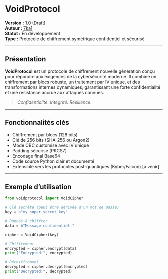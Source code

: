 # VoidProtocol

**Version :** 1.0 (Draft)  
**Auteur :** [7ka1](https://github.com/7ka1)  
**Statut :** En développement  
**Type :** Protocole de chiffrement symétrique confidentiel et sécurisé

---

## Présentation

**VoidProtocol** est un protocole de chiffrement nouvelle génération conçu pour répondre aux exigences de la cybersécurité moderne. Il combine un chiffrement par blocs robuste, un traitement par IV unique, et des transformations internes dynamiques, garantissant une forte confidentialité et une résistance accrue aux attaques connues.

> *Confidentialité. Intégrité. Résilience.*

---

## Fonctionnalités clés

- Chiffrement par blocs (128 bits)
- Clé de 256 bits (SHA-256 ou Argon2)
- Mode CBC customisé avec IV unique
- Padding sécurisé (PKCS7)
- Encodage final Base64
- Code source Python clair et documenté
- Extensible vers les protocoles post-quantiques (Kyber/Falcon) [à venir]

---

## Exemple d’utilisation

```python
from voidprotocol import VoidCipher

# Clé secrète (peut être dérivée d'un mot de passe)
key = b"my_super_secret_key"

# Donnée à chiffrer
data = b"Message confidentiel."

cipher = VoidCipher(key)

# Chiffrement
encrypted = cipher.encrypt(data)
print("Encrypted:", encrypted)

# Déchiffrement
decrypted = cipher.decrypt(encrypted)
print("Decrypted:", decrypted)

